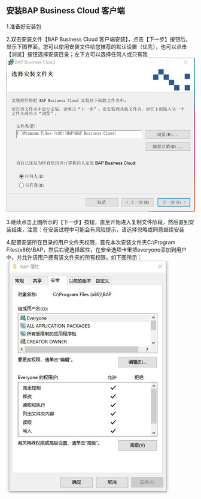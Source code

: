 ## 安装BAP Business Cloud 客户端
1.准备好安装包

2.双击安装文件【BAP Business Cloud 客户端安装】，点击【下一步】按钮后，显示下图界面，您可以使用安装文件给您推荐的默认设置（优先），也可以点击【浏览】按钮选择安装目录；左下方可以选择任何人或只有我
![图片](images/1.1.jpg)

3.继续点击上图所示的【下一步】按钮，直至开始进入复制文件阶段，然后直到安装结束，注意：在安装过程中可能会有风险提示，请选择忽略或同意继续安装

4.配置安装所在目录的用户文件夹权限，首先本次安装文件夹C:\Program Files(x86)\BAP，然后右键选择属性，在安全选项卡里把everyone添加到用户中，并允许该用户拥有该文件夹的所有权限，如下图所示：
![图片](images/1.2.jpg)




